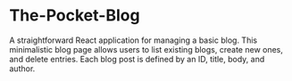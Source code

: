 # The-Pocket-Blog
A straightforward React application for managing a basic blog. This minimalistic blog page allows users to list existing blogs, create new ones, and delete entries. Each blog post is defined by an ID, title, body, and author.
